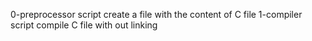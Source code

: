 0-preprocessor script create a file with the content of C file
1-compiler script compile C file with out linking
